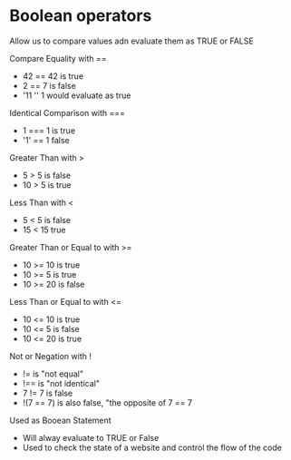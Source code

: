 # Boolean operators

Allow us to compare values adn evaluate them as TRUE or FALSE

Compare Equality with ==

* 42 == 42 is true
* 2 == 7 is false
* '11 '' 1 would evaluate as true

Identical Comparison with ===

* 1 === 1 is true
* '1' == 1 false

Greater Than with >

* 5 > 5 is false
* 10 > 5 is true

Less Than with <

* 5 < 5 is false
* 15 < 15 true

Greater Than or Equal to with >=

* 10 >= 10 is true
* 10 >= 5 is true
* 10 >= 20 is false

Less Than or Equal to with <=

* 10 <= 10 is true
* 10 <= 5 is false
* 10 <= 20 is true

Not or Negation with !

* != is "not equal"
* !== is "not identical"
* 7 != 7 is false
* !(7 == 7) is also false, "the opposite of 7 == 7

Used as Booean Statement

* Will alway evaluate to TRUE or False
* Used to check the state of a website and control
    the flow of the code

